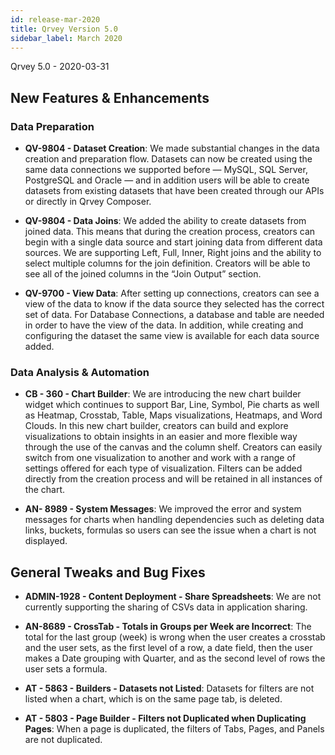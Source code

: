 ```yaml
---
id: release-mar-2020
title: Qrvey Version 5.0
sidebar_label: March 2020
---
```

<div style={{textAlign: "justify"}}>
Qrvey 5.0 - 2020-03-31

## New Features & Enhancements

### Data Preparation

-   **QV-9804 - Dataset Creation**: We made substantial changes in the data creation and preparation flow. Datasets can now be created using the same data connections we supported before — MySQL, SQL Server, PostgreSQL and Oracle — and in addition users will be able to create datasets from existing datasets that have been created through our APIs or directly in Qrvey Composer. 

-   **QV-9804 - Data Joins**: We added the ability to create datasets from joined data. This means that during the creation process, creators can begin with a single data source and start joining data from different data sources. We are supporting Left, Full, Inner, Right joins and the ability to select multiple columns for the join definition. Creators will be able to see all of the joined columns in the “Join Output” section. 


-   **QV-9700 - View Data**: After setting up connections, creators can see a view of the data to know if the data source they selected has the correct set of data. For Database Connections, a database and table are needed in order to have the view of the data. In addition, while creating and configuring the dataset the same view is available for each data source added. 

### Data Analysis & Automation

-   **CB - 360 - Chart Builder**: We are introducing the new chart builder widget which continues to support Bar, Line, Symbol, Pie charts as well as Heatmap, Crosstab, Table, Maps visualizations, Heatmaps, and Word Clouds. In this new chart builder, creators can build and explore visualizations to obtain insights in an easier and more flexible way through the use of the canvas and the column shelf. Creators can easily switch from one visualization to another and work with a range of settings offered for each type of visualization. Filters can be added directly from the creation process and will be retained in all instances of the chart.  

-   **AN- 8989 - System Messages**: We improved the error and system messages for charts when handling dependencies such as deleting data links, buckets, formulas so users can see the issue when a chart is not displayed. 

## General Tweaks and Bug Fixes

-   **ADMIN-1928 - Content Deployment - Share Spreadsheets**: We are not currently supporting the sharing of CSVs data in application sharing. 

-   **AN-8689 - CrossTab - Totals in Groups per Week are Incorrect**: The total for the last group (week) is wrong when the user creates a crosstab and the user sets, as the first level of a row, a date field, then the user makes a Date grouping with Quarter, and as the second level of rows the user sets a formula.

-   **AT - 5863 - Builders - Datasets not Listed**: Datasets for filters are not listed when a chart, which is on the same page tab, is deleted.

-   **AT - 5803 - Page Builder - Filters not Duplicated when Duplicating Pages**: When a page is duplicated, the filters of  Tabs, Pages, and Panels are not duplicated.

</div>